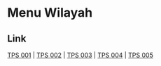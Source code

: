 # Menu Wilayah

## Link

[TPS 001](https://github.com/gigit-pemilu/pemilu-2024-17-bengkulu/tree/main/pileg-dpr/hitung-suara/sub/17-bengkulu/sub/06-muko-muko/sub/02-kota-mukomuko/sub/2010-pondok-batu/sub/001-tps)
 | 
[TPS 002](https://github.com/gigit-pemilu/pemilu-2024-17-bengkulu/tree/main/pileg-dpr/hitung-suara/sub/17-bengkulu/sub/06-muko-muko/sub/02-kota-mukomuko/sub/2010-pondok-batu/sub/002-tps)
 | 
[TPS 003](https://github.com/gigit-pemilu/pemilu-2024-17-bengkulu/tree/main/pileg-dpr/hitung-suara/sub/17-bengkulu/sub/06-muko-muko/sub/02-kota-mukomuko/sub/2010-pondok-batu/sub/003-tps)
 | 
[TPS 004](https://github.com/gigit-pemilu/pemilu-2024-17-bengkulu/tree/main/pileg-dpr/hitung-suara/sub/17-bengkulu/sub/06-muko-muko/sub/02-kota-mukomuko/sub/2010-pondok-batu/sub/004-tps)
 | 
[TPS 005](https://github.com/gigit-pemilu/pemilu-2024-17-bengkulu/tree/main/pileg-dpr/hitung-suara/sub/17-bengkulu/sub/06-muko-muko/sub/02-kota-mukomuko/sub/2010-pondok-batu/sub/005-tps)

